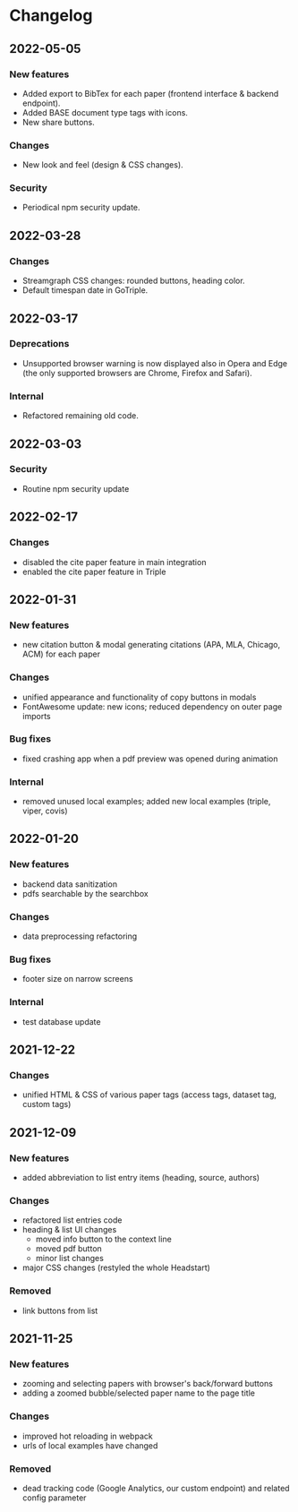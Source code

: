 # Changelog

## 2022-05-05

### New features

- Added export to BibTex for each paper (frontend interface & backend endpoint).
- Added BASE document type tags with icons.
- New share buttons.

### Changes

- New look and feel (design & CSS changes).

### Security

- Periodical npm security update.

## 2022-03-28

### Changes

- Streamgraph CSS changes: rounded buttons, heading color.
- Default timespan date in GoTriple.

## 2022-03-17

### Deprecations

- Unsupported browser warning is now displayed also in Opera and Edge (the only supported browsers are Chrome, Firefox and Safari).

### Internal

- Refactored remaining old code.

## 2022-03-03

### Security

- Routine npm security update

## 2022-02-17

### Changes

- disabled the cite paper feature in main integration
- enabled the cite paper feature in Triple

## 2022-01-31

### New features

- new citation button & modal generating citations (APA, MLA, Chicago, ACM) for each paper

### Changes

- unified appearance and functionality of copy buttons in modals
- FontAwesome update: new icons; reduced dependency on outer page imports

### Bug fixes

- fixed crashing app when a pdf preview was opened during animation

### Internal

- removed unused local examples; added new local examples (triple, viper, covis)

## 2022-01-20

### New features

- backend data sanitization
- pdfs searchable by the searchbox

### Changes

- data preprocessing refactoring

### Bug fixes

- footer size on narrow screens

### Internal

- test database update

## 2021-12-22

### Changes

- unified HTML & CSS of various paper tags (access tags, dataset tag, custom tags)

## 2021-12-09

### New features

- added abbreviation to list entry items (heading, source, authors)

### Changes

- refactored list entries code
- heading & list UI changes
    - moved info button to the context line
    - moved pdf button
    - minor list changes
- major CSS changes (restyled the whole Headstart)

### Removed

- link buttons from list

## 2021-11-25

### New features

- zooming and selecting papers with browser's back/forward buttons
- adding a zoomed bubble/selected paper name to the page title

### Changes

- improved hot reloading in webpack
- urls of local examples have changed

### Removed

- dead tracking code (Google Analytics, our custom endpoint) and related config parameter
